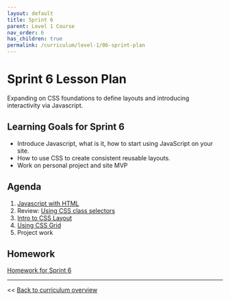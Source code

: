 ```yaml
---
layout: default
title: Sprint 6
parent: Level 1 Course
nav_order: 6
has_children: true
permalink: /curriculum/level-1/06-sprint-plan
---
```


# Sprint 6 Lesson Plan

Expanding on CSS foundations to define layouts and introducing interactivity via Javascript.

## Learning Goals for Sprint 6
* Introduce Javascript, what is it, how to start using JavaScript on your site.
* How to use CSS to create consistent reusable layouts.
* Work on personal project and site MVP


## Agenda
1. [Javascript with HTML](../../../modules/using-js-with-html)
1. Review: [Using CSS class selectors](../../../modules/using-class-css-selectors)
1. [Intro to CSS Layout](../../../modules/intro-to-css-layout)
1. [Using CSS Grid](../../../modules/using-css-grid)
1. Project work

## Homework
[Homework for Sprint 6](./homework)

---
<< [Back to curriculum overview](../../level-1)
